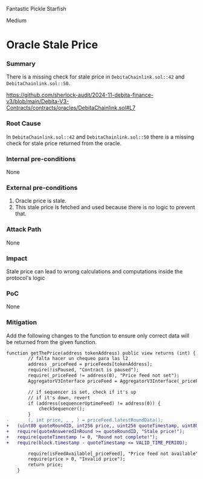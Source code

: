 Fantastic Pickle Starfish

Medium

# Oracle Stale Price

### Summary

There is a missing check for stale price in `DebitaChainlink.sol::42` and `DebitaChainlink.sol::50`.

https://github.com/sherlock-audit/2024-11-debita-finance-v3/blob/main/Debita-V3-Contracts/contracts/oracles/DebitaChainlink.sol#L7

### Root Cause

In `DebitaChainlink.sol::42` and `DebitaChainlink.sol::50` there is a missing check for stale price returned from the oracle.

### Internal pre-conditions

None

### External pre-conditions

1. Oracle price is stale.
2. This stale price is fetched and used because there is no logic to prevent that.

### Attack Path

None

### Impact

Stale price can lead to wrong calculations and computations inside the protocol's logic

### PoC

None

### Mitigation

Add the following changes to the function to ensure only correct data will be returned from the given function.
```diff
function getThePrice(address tokenAddress) public view returns (int) {
        // falta hacer un chequeo para las l2
        address _priceFeed = priceFeeds[tokenAddress];
        require(!isPaused, "Contract is paused");
        require(_priceFeed != address(0), "Price feed not set");
        AggregatorV3Interface priceFeed = AggregatorV3Interface(_priceFeed);

        // if sequencer is set, check if it's up
        // if it's down, revert
        if (address(sequencerUptimeFeed) != address(0)) {
            checkSequencer();
        }
-       (, int price, , , ) = priceFeed.latestRoundData();
+	(uint80 quoteRoundID, int256 price,, uint256 quoteTimestamp, uint80 quoteAnsweredInRound) = priceFeed.latestRoundData();
+	require(quoteAnsweredInRound >= quoteRoundID, "Stale price!");
+	require(quoteTimestamp != 0, "Round not complete!");
+	require(block.timestamp - quoteTimestamp <= VALID_TIME_PERIOD);

        require(isFeedAvailable[_priceFeed], "Price feed not available");
        require(price > 0, "Invalid price");
        return price;
    }
```